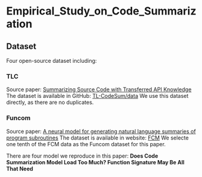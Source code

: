 # Empirical_Study_on_Code_Summarization

## Dataset

Four open-source dataset including:
### TLC

Source paper: [Summarizing Source Code with Transferred API Knowledge](https://doi.org/10.24963/ijcai.2018/314)
The dataset is available in GitHub: [TL-CodeSum/data](https://github.com/xing-hu/TL-CodeSum/tree/master/data)
We use this dataset directly, as there are no duplicates.

### Funcom
Source paper: [A neural model for generating natural language summaries of program subroutines](https://doi.org/10.1109/ICSE.2019.00087)
The dataset is available in website: [FCM](https://figshare.com/s/fe32740133b33d719ab5)
We selecte one tenth of the FCM data as the Funcom dataset for this paper. 


There are four model we reproduce in this paper: **Does Code Summarization Model Load Too Much? Function Signature May Be All That Need**

